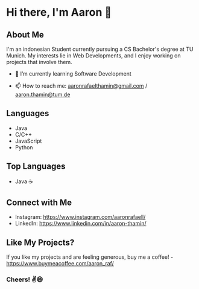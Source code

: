 # Hi there, I'm Aaron 👋

## About Me
I'm an indonesian Student currently pursuing a CS Bachelor's degree at TU Munich. My interests lie in Web Developments, and I enjoy working on projects that involve them.

- 🌱 I’m currently learning Software Development
<!-- - 👯 I’m looking to collaborate on Web Development -->
- 📫 How to reach me: aaronrafaelthamin@gmail.com / aaron.thamin@tum.de


## Languages
- Java
- C/C++
- JavaScript
- Python
  

## Top Languages
- Java ☕️


## Connect with Me
- Instagram: https://www.instagram.com/aaronrafaell/
- LinkedIn: https://www.linkedin.com/in/aaron-thamin/


## Like My Projects?
If you like my projects and are feeling generous, buy me a coffee! - https://www.buymeacoffee.com/aaron_raf/


### Cheers! ✌️😄

<!--
**aaronraf/aaronraf** is a ✨ _special_ ✨ repository because its `README.md` (this file) appears on your GitHub profile.

Here are some ideas to get you started:

- 🔭 I’m currently working on ...
- 🤔 I’m looking for help with ...
- 💬 Ask me about ...
- 😄 Pronouns: ...
- ⚡ Fun fact: ...
-->
